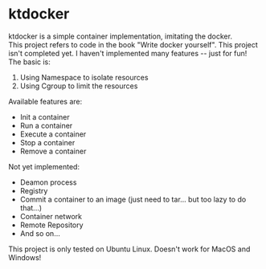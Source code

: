 # ktdocker
ktdocker is a simple container implementation, imitating the docker.  
This project refers to code in the book "Write docker yourself".
This project isn't completed yet. I haven't implemented many features -- just for fun!  
The basic is: 
1. Using Namespace to isolate resources
2. Using Cgroup to limit the resources
  
Available features are:  
- Init a container  
- Run a container  
- Execute a container  
- Stop a container  
- Remove a container
  
Not yet implemented:  
- Deamon process
- Registry
- Commit a container to an image (just need to tar... but too lazy to do that...)  
- Container network  
- Remote Repository
- And so on...

This project is only tested on Ubuntu Linux. Doesn't work for MacOS and Windows!
